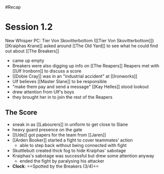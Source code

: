#Recap
# Session 1.2
New Whisper PC: Tier Von Skovitterbottom ([[Tier Von Skovitterbottom]])
[[Kraiphas Krane]] asked around [[The Old Yard]] to see what he could find out about [[The Breakers]] 
- came up empty
- Breakers were also digging up info on [[The Reapers]]
Reapers met with [[Ulf Ironborn]] to discuss a score
- [[Dobie Cray]] was in an "industrial accident" at [[Ironworks]]
- Ulf believes [[Master Slane]] to be responsible
- "make them pay and send a message"
[[Kay Helles]] stood lookout
- drew attention from Ulf's boys
- they brought her in to join the rest of the Reapers

## The Score
- sneak in as [[Labourers]] in uniform to get close to Slane
- heavy guard presence on the gate
- [[Ude]] got papers for the team from [[Jaren]]
- [[Arden Booker]] started a fight to cover teammates' action
	- able to step back without being connected with fight
- Skuttlebutt created thick fog to hide Kraiphas' sabotage 
- Kraiphas's sabotage was successful but drew some attention anyway
	- ended the fight by paralysing his attacker
- **Clock**: ==Spotted by the Breakers (3/4)==

